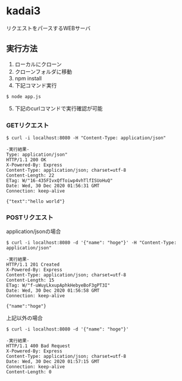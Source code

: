 # kadai3
リクエストをパースするWEBサーバ  

## 実行方法
1. ローカルにクローン
2. クローンフォルダに移動
3. npm install
4. 下記コマンド実行
```
$ node app.js
```
5. 下記のcurlコマンドで実行確認が可能

### GETリクエスト
```
$ curl -i localhost:8080 -H "Content-Type: application/json"

-実行結果-
Type: application/json"
HTTP/1.1 200 OK
X-Powered-By: Express
Content-Type: application/json; charset=utf-8
Content-Length: 22
ETag: W/"16-435FIvxQfToiwp4vhTlfISUoHuQ"
Date: Wed, 30 Dec 2020 01:56:31 GMT
Connection: keep-alive

{"text":"hello world"}
```

### POSTリクエスト
application/jsonの場合
```
$ curl -i localhost:8080 -d '{"name": "hoge"}' -H "Content-Type: application/json"

-実行結果-
HTTP/1.1 201 Created
X-Powered-By: Express
Content-Type: application/json; charset=utf-8
Content-Length: 15
ETag: W/"f-uWuyLkxupAphkHebyeBoF3gPT3I"
Date: Wed, 30 Dec 2020 01:56:58 GMT
Connection: keep-alive

{"name":"hoge"}

```

上記以外の場合
```
$ curl -i localhost:8080 -d '{"name": "hoge"}'

-実行結果-
HTTP/1.1 400 Bad Request
X-Powered-By: Express
Content-Type: application/json; charset=utf-8
Date: Wed, 30 Dec 2020 01:57:15 GMT
Connection: keep-alive
Content-Length: 0
```
